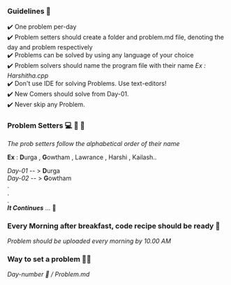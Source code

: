 ### Guidelines 🎌  <br>
:heavy_check_mark: One problem per-day <br>
:heavy_check_mark: Problem setters should create a folder and problem.md file, denoting the day and problem respectively <br>
:heavy_check_mark: Problems can be solved by using any language of your choice <br>
:heavy_check_mark: Problem solvers should name the program file with their name  *Ex : Harshitha.cpp* <br>
:heavy_check_mark: Don't use IDE for solving Problems. Use text-editors! <br>
:heavy_check_mark: New Comers should solve from Day-01.<br>
:heavy_check_mark: Never skip any Problem.

### Problem Setters  💻  👩 👨 

 *The prob setters follow the alphabetical order of their name* <br> 

**Ex** : **D**urga , **G**owtham , Lawrance , Harshi , Kailash.. <br> 

*Day-01* -- > **D**urga <br> 
*Day-02* -- > **G**owtham <br> 
. <br>
. <br>
. <br>
***It Continues***  ...
🙂

### Every Morning after breakfast, code recipe should be ready 🍔 <br> 

*Problem should be uploaded every morning by 10.00 AM*

### Way to set a problem  🥜🥜

 *Day-number 📆 / Problem.md* 
